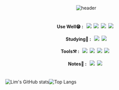 <div align="center">


  ![header](https://capsule-render.vercel.app/api?type=waving&color=0:aa9bd4,50:8669D4,100:5f36cf&height=300&section=header&text=Chaen&fontSize=90&fontColor=93FFD2&fontAlignY=30&fontAlign=75&desc=github&descSize=55&descAlign=82)
</div>

#

<div align="center">
  
#### Use Well😁 : &nbsp;&nbsp;<img src="https://img.shields.io/badge/Python-3776AB?style=for-the-badge&logo=Python&logoColor=white">&nbsp;&nbsp;<img src="https://img.shields.io/badge/HTML5-E34F26?style=for-the-badge&logo=HTML5&logoColor=white">&nbsp;&nbsp;<img src="https://img.shields.io/badge/CSS3-1572B6?style=for-the-badge&logo=CSS3&logoColor=white">&nbsp;&nbsp;<img src="https://img.shields.io/badge/JavaScript-F7DF1E?style=for-the-badge&logo=JavaScript&logoColor=black">&nbsp;&nbsp;
#### Studying📕 : &nbsp;&nbsp;<img src="https://img.shields.io/badge/React-61DAFB?style=for-the-badge&logo=React&logoColor=black">&nbsp;&nbsp;<img src="https://img.shields.io/badge/Django-092E20?style=for-the-badge&logo=Django&logoColor=white">
#### Tools⚒️ : &nbsp;&nbsp;<img src="https://img.shields.io/badge/GitHub-181717?style=for-the-badge&logo=GitHub&logoColor=white">&nbsp;&nbsp;<img src="https://img.shields.io/badge/Visual Studio Code-007ACC?style=for-the-badge&logo=Visual Studio Code&logoColor=white">&nbsp;&nbsp;<img src="https://img.shields.io/badge/iTerm2-000000?style=for-the-badge&logo=iTerm2&logoColor=white">&nbsp;&nbsp;<img src="https://img.shields.io/badge/GitKraken-179287?style=for-the-badge&logo=GitKraken&logoColor=white">&nbsp;&nbsp;
#### Notes📝 : &nbsp;&nbsp;<img src="https://img.shields.io/badge/Notion-000000?style=for-the-badge&logo=Notion&logoColor=white">&nbsp;&nbsp;<img src="https://img.shields.io/badge/Velog-20C997?style=for-the-badge&logo=Velog&logoColor=white">&nbsp;&nbsp;
  
</div>

#

![Lim's GitHub stats](https://github-readme-stats.vercel.app/api?username=limce21&show_icons=true&theme=aura)![Top Langs](https://github-readme-stats.vercel.app/api/top-langs/?username=limce21&theme=aura)
#


<!-- ### Hi there 👋 I'm Chaen Lim -->

<!--
**limce21/limce21** is a ✨ _special_ ✨ repository because its `README.md` (this file) appears on your GitHub profile.

Here are some ideas to get you started:

- 🔭 I’m currently working on ...
- 🌱 I’m currently learning ...
- 👯 I’m looking to collaborate on ...
- 🤔 I’m looking for help with ...
- 💬 Ask me about ...
- 📫 How to reach me: ...
- 😄 Pronouns: ...
- ⚡ Fun fact: ...
-->
